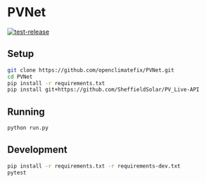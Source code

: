 # PVNet
[![test-release](https://github.com/openclimatefix/PVNet/actions/workflows/test-release.yml/badge.svg)](https://github.com/openclimatefix/PVNet/actions/workflows/test-release.yml)

## Setup
```bash
git clone https://github.com/openclimatefix/PVNet.git
cd PVNet
pip install -r requirements.txt
pip install git+https://github.com/SheffieldSolar/PV_Live-API
```

## Running
```bash
python run.py
```

## Development
```bash
pip install -r requirements.txt -r requirements-dev.txt
pytest
```

